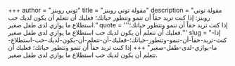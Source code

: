 +++
author = "توني روبنز"
title = "مقولة توني روبنز"
description = "مقولة توني روبنز: إذا كنت تريد حقاً أن تنمو وتتطور حياتك؛ فعليك أن تتعلم أن يكون لديك حب استطلاع ما يوازي لدى طفل صغير."
quote = '''إذا كنت تريد حقاً أن تنمو وتتطور حياتك؛ فعليك أن تتعلم أن يكون لديك حب استطلاع ما يوازي لدى طفل صغير.''' 
slug = "إذا-كنت-تريد-حقاً-أن-تنمو-وتتطور-حياتك؛-فعليك-أن-تتعلم-أن-يكون-لديك-حب-استطلاع-ما-يوازي-لدى-طفل-صغير"
+++
إذا كنت تريد حقاً أن تنمو وتتطور حياتك؛ فعليك أن تتعلم أن يكون لديك حب استطلاع ما يوازي لدى طفل صغير.
